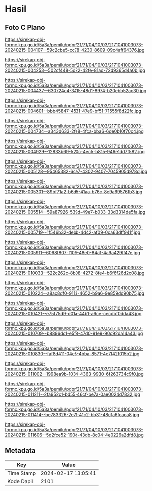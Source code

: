 # Hasil

## Foto C Plano

https://sirekap-obj-formc.kpu.go.id/5a3a/pemilu/pdpr/21/71/04/10/03/2171041003073-20240215-004107--59c2cbe5-cc78-4230-8609-09c4aff64376.jpg

https://sirekap-obj-formc.kpu.go.id/5a3a/pemilu/pdpr/21/71/04/10/03/2171041003073-20240215-004253--502cf448-5d22-42fe-81ad-72d9365d4a0b.jpg

https://sirekap-obj-formc.kpu.go.id/5a3a/pemilu/pdpr/21/71/04/10/03/2171041003073-20240215-004437--630724c4-3415-48d1-8974-b20ebb52ac30.jpg

https://sirekap-obj-formc.kpu.go.id/5a3a/pemilu/pdpr/21/71/04/10/03/2171041003073-20240215-004601--bbb45847-4531-47e9-bf51-71555f8d22fc.jpg

https://sirekap-obj-formc.kpu.go.id/5a3a/pemilu/pdpr/21/71/04/10/03/2171041003073-20240215-004734--a343d633-2fe8-4fca-bba6-6de0b10f70c4.jpg

https://sirekap-obj-formc.kpu.go.id/5a3a/pemilu/pdpr/21/71/04/10/03/2171041003073-20240215-004929--12833b69-520c-4ec5-b815-946e1dd7f582.jpg

https://sirekap-obj-formc.kpu.go.id/5a3a/pemilu/pdpr/21/71/04/10/03/2171041003073-20240215-005128--95465382-6ce7-4302-9407-7045905d978d.jpg

https://sirekap-obj-formc.kpu.go.id/5a3a/pemilu/pdpr/21/71/04/10/03/2171041003073-20240215-005301--89bf71a2-b6d5-41aa-b76c-8e9a69576fb3.jpg

https://sirekap-obj-formc.kpu.go.id/5a3a/pemilu/pdpr/21/71/04/10/03/2171041003073-20240215-005514--59a87926-539d-49e7-b033-33d3314de5fa.jpg

https://sirekap-obj-formc.kpu.go.id/5a3a/pemilu/pdpr/21/71/04/10/03/2171041003073-20240215-005719--1f546b32-debb-4d42-af09-0ca63dff941f.jpg

https://sirekap-obj-formc.kpu.go.id/5a3a/pemilu/pdpr/21/71/04/10/03/2171041003073-20240215-005911--6068f807-f109-48e0-84a1-4a9a429ff47e.jpg

https://sirekap-obj-formc.kpu.go.id/5a3a/pemilu/pdpr/21/71/04/10/03/2171041003073-20240215-010033--522c262c-8b08-4272-8fe4-b6f6f26d2c08.jpg

https://sirekap-obj-formc.kpu.go.id/5a3a/pemilu/pdpr/21/71/04/10/03/2171041003073-20240215-010224--a8ac8df0-9113-4652-b9a6-9e859dd90b75.jpg

https://sirekap-obj-formc.kpu.go.id/5a3a/pemilu/pdpr/21/71/04/10/03/2171041003073-20240215-010421--e75f75d9-d01a-44b1-a6ce-cecdbf0dda43.jpg

https://sirekap-obj-formc.kpu.go.id/5a3a/pemilu/pdpr/21/71/04/10/03/2171041003073-20240215-010709--b8896dc1-e5f8-47d0-91e9-90c92da14a43.jpg

https://sirekap-obj-formc.kpu.go.id/5a3a/pemilu/pdpr/21/71/04/10/03/2171041003073-20240215-010830--faf8d411-04e5-4bba-8571-4e7f42f015b2.jpg

https://sirekap-obj-formc.kpu.go.id/5a3a/pemilu/pdpr/21/71/04/10/03/2171041003073-20240215-011002--1998ea9b-1034-4363-9930-6f263734c9f0.jpg

https://sirekap-obj-formc.kpu.go.id/5a3a/pemilu/pdpr/21/71/04/10/03/2171041003073-20240215-011211--2fa952c1-bd55-46cf-be7a-0ae0024d7832.jpg

https://sirekap-obj-formc.kpu.go.id/5a3a/pemilu/pdpr/21/71/04/10/03/2171041003073-20240215-011414--be783326-2e7f-41c2-bb31-48c1a6fcaca8.jpg

https://sirekap-obj-formc.kpu.go.id/5a3a/pemilu/pdpr/21/71/04/10/03/2171041003073-20240215-011606--5d2fce52-190d-43db-8c04-4e0226a2dfd8.jpg


## Metadata

| Key        | Value               |
| ---------- | ------------------- |
| Time Stamp | 2024-02-17 13:05:41 |
| Kode Dapil | 2101                |



